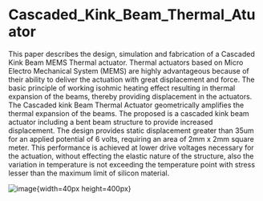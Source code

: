 # Cascaded_Kink_Beam_Thermal_Atuator
This paper describes the design, simulation and fabrication of a Cascaded Kink Beam MEMS Thermal actuator. Thermal actuators based on Micro Electro Mechanical System (MEMS) are highly advantageous because of their ability to deliver the actuation with great displacement and force. The basic principle of working isohmic heating effect resulting in thermal expansion of the beams, thereby providing displacement in the actuators. The Cascaded kink Beam Thermal Actuator geometrically amplifies the thermal expansion of the beams. The proposed is a cascaded kink beam actuator including a bent beam structure to provide increased displacement. The design provides static displacement greater than 35um for an applied potential of 6 volts, requiring an area of 2mm x 2mm square meter. This performance is achieved at lower drive voltages necessary for the actuation, without effecting the elastic nature of the structure, also the variation in temperature is not exceeding the temperature point with stress lesser than the maximum limit of silicon material.

![image](https://github.com/user-attachments/assets/aaf93710-fdb3-4951-977d-a1dde3d3e13a){width=40px height=400px}
